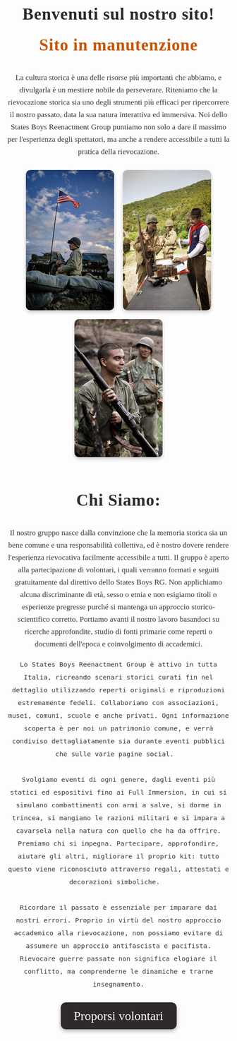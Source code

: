 <!DOCTYPE html>
<html lang="it">
<head>
  <meta charset="UTF-8">
  <meta name="viewport" content="width=device-width, initial-scale=1.0">
  <title>States Boys Reenactment Group</title>
  <style>
    .benvenuto, .titolo-chi-siamo {
      font-family: 'Playfair Display', 'Georgia', serif;
      font-size: 2.7em;
      color: #2d2a29;
      font-weight: bold;
      text-align: center;
      letter-spacing: 1px;
    }
    .benvenuto {
      margin-top: 1.5em;
      margin-bottom: 0.7em;
    }
    .titolo-chi-siamo {
      margin-top: 2em; /* distanza dal blocco immagini */
      margin-bottom: 1em; /* distanza dal testo sottostante */
    }
    .storica {
      font-family: 'Georgia', 'Times New Roman', serif;
      font-size: 1.25em;
      color: #3b3735;
      text-align: center;
      margin-left: auto;
      margin-right: auto;
      max-width: 700px;
      line-height: 1.6em;
    }
    .manutenzione {
      font-family: 'Playfair Display', 'Georgia', serif;
      font-size: 2.7em;
      color: #cc5500; /* arancione scuro */
      font-weight: bold;
      text-align: center;
      margin-top: 0.5em;
      margin-bottom: 1em;
      letter-spacing: 1px;
    }
    .immagini {
      display: flex;
      justify-content: center;
      gap: 20px;
      margin-top: 2em;
      flex-wrap: wrap;
    }
    .immagini img {
      width: 200px;
      height: auto;
      border-radius: 10px;
      box-shadow: 0 4px 8px rgba(0,0,0,0.2);
    }
  </style>
</head>
<body>

  <div class="benvenuto">
    Benvenuti sul nostro sito!
  </div>

  <div class="manutenzione">
    Sito in manutenzione
  </div>

  <div class="storica">
    La cultura storica è una delle risorse più importanti che abbiamo, e divulgarla è un mestiere nobile da perseverare. Riteniamo che la rievocazione storica sia uno degli strumenti più efficaci per ripercorrere il nostro passato, data la sua natura interattiva ed immersiva. Noi dello States Boys Reenactment Group puntiamo non solo a dare il massimo per l'esperienza degli spettatori, ma anche a rendere accessibile a tutti la pratica della rievocazione.
  </div>

  <div class="immagini">
    <img src="img1.jpg" alt="Immagine 1">
    <img src="img2.jpg" alt="Immagine 2">
    <img src="img3.jpg" alt="Immagine 3">
  </div>

  <div class="titolo-chi-siamo">
    Chi Siamo:
  </div>

  <div class="storica">
    Il nostro gruppo nasce dalla convinzione che la memoria storica sia un bene comune e una responsabilità collettiva, ed è nostro dovere rendere l'esperienza rievocativa facilmente accessibile a tutti. Il gruppo è aperto alla partecipazione di volontari, i quali verranno formati e seguiti gratuitamente dal direttivo dello States Boys RG. Non applichiamo alcuna discriminante di età, sesso o etnia e non esigiamo titoli o esperienze pregresse purché si mantenga un approccio storico-scientifico corretto. Portiamo avanti il nostro lavoro basandoci su ricerche approfondite, studio di fonti primarie come reperti o documenti dell'epoca e coinvolgimento di accademici.  

    Lo States Boys Reenactment Group è attivo in tutta Italia, ricreando scenari storici curati fin nel dettaglio utilizzando reperti originali e riproduzioni estremamente fedeli. Collaboriamo con associazioni, musei, comuni, scuole e anche privati. Ogni informazione scoperta è per noi un patrimonio comune, e verrà condiviso dettagliatamente sia durante eventi pubblici che sulle varie pagine social.  

    Svolgiamo eventi di ogni genere, dagli eventi più statici ed espositivi fino ai Full Immersion, in cui si simulano combattimenti con armi a salve, si dorme in trincea, si mangiano le razioni militari e si impara a cavarsela nella natura con quello che ha da offrire. Premiamo chi si impegna. Partecipare, approfondire, aiutare gli altri, migliorare il proprio kit: tutto questo viene riconosciuto attraverso regali, attestati e decorazioni simboliche.  

    Ricordare il passato è essenziale per imparare dai nostri errori. Proprio in virtù del nostro approccio accademico alla rievocazione, non possiamo evitare di assumere un approccio antifascista e pacifista. Rievocare guerre passate non significa elogiare il conflitto, ma comprenderne le dinamiche e trarne insegnamento.
  </div>

  <!-- Pulsante per la sezione volontari -->
  <div style="text-align: center; margin-top: 3em; margin-bottom: 3em;">
    <a href="volontari.html" 
       style="font-family: 'Playfair Display', 'Georgia', serif;
              font-size: 2em;
              background-color: #2d2a29;
              color: white;
              padding: 15px 30px;
              border-radius: 12px;
              text-decoration: none;
              box-shadow: 0 4px 10px rgba(0,0,0,0.3);
              transition: background-color 0.3s ease;">
       Proporsi volontari
    </a>
  </div>

</body>
</html>
